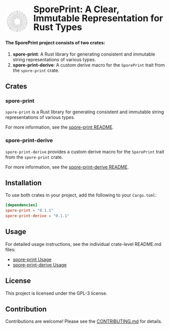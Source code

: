 <div style="display: grid; grid-auto-flow: column; align-items: center; gap: 16px; margin-top: 24px; margin-bottom: 24px; justify-content: start;">
  <img src="assets/sporeprint-logo.svg" alt="SporePrint Logo" width="72" height="72" style="margin-top: 16px">
  <h1 style="margin: 0; line-height: 1;">SporePrint: A Clear, Immutable Representation for Rust Types</h1>
</div>

#### The SporePrint project consists of two crates:

1. **spore-print**: A Rust library for generating consistent and immutable string representations of various types.
2. **spore-print-derive**: A custom derive macro for the `SporePrint` trait from the `spore-print` crate.

## Crates

### spore-print

`spore-print` is a Rust library for generating consistent and immutable string representations of various types.

For more information, see the [spore-print README](crates/spore-print/README.md).

### spore-print-derive

`spore-print-derive` provides a custom derive macro for the `SporePrint` trait from the `spore-print` crate.

For more information, see the [spore-print-derive README](crates/spore-print-derive/README.md).

## Installation

To use both crates in your project, add the following to your `Cargo.toml`:

```toml
[dependencies]
spore-print = "0.1.1"
spore-print-derive = "0.1.1"
```

## Usage

For detailed usage instructions, see the individual crate-level README.md files:

* [spore-print Usage](crates/spore-print/README.md)
* [spore-print-derive Usage](crates/spore-print-derive/README.md)

## License

This project is licensed under the GPL-3 license.

## Contribution

Contributions are welcome! Please see the [CONTRIBUTING.md](CONTRIBUTING.md) for details.

